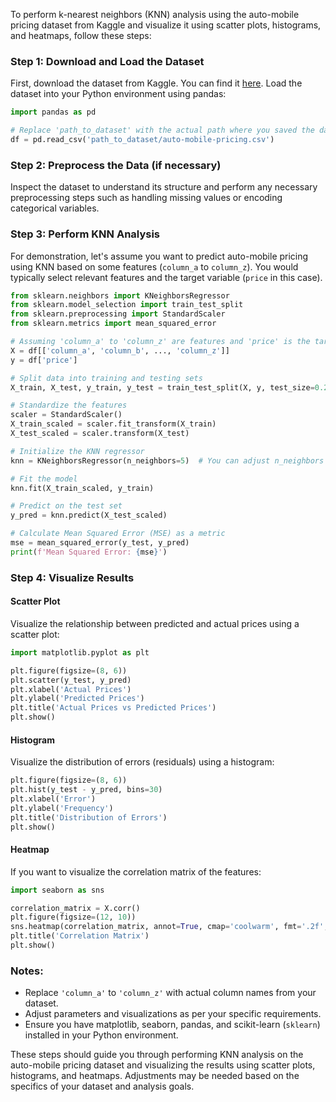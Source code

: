 To perform k-nearest neighbors (KNN) analysis using the auto-mobile pricing dataset from Kaggle and visualize it using scatter plots, histograms, and heatmaps, follow these steps:

### Step 1: Download and Load the Dataset
First, download the dataset from Kaggle. You can find it [here](https://www.kaggle.com/datasets/kiran1995/auto-mobile-pricing/code). Load the dataset into your Python environment using pandas:

```python
import pandas as pd

# Replace 'path_to_dataset' with the actual path where you saved the dataset
df = pd.read_csv('path_to_dataset/auto-mobile-pricing.csv')
```

### Step 2: Preprocess the Data (if necessary)
Inspect the dataset to understand its structure and perform any necessary preprocessing steps such as handling missing values or encoding categorical variables.

### Step 3: Perform KNN Analysis
For demonstration, let's assume you want to predict auto-mobile pricing using KNN based on some features (`column_a` to `column_z`). You would typically select relevant features and the target variable (`price` in this case).

```python
from sklearn.neighbors import KNeighborsRegressor
from sklearn.model_selection import train_test_split
from sklearn.preprocessing import StandardScaler
from sklearn.metrics import mean_squared_error

# Assuming 'column_a' to 'column_z' are features and 'price' is the target variable
X = df[['column_a', 'column_b', ..., 'column_z']]
y = df['price']

# Split data into training and testing sets
X_train, X_test, y_train, y_test = train_test_split(X, y, test_size=0.2, random_state=42)

# Standardize the features
scaler = StandardScaler()
X_train_scaled = scaler.fit_transform(X_train)
X_test_scaled = scaler.transform(X_test)

# Initialize the KNN regressor
knn = KNeighborsRegressor(n_neighbors=5)  # You can adjust n_neighbors as needed

# Fit the model
knn.fit(X_train_scaled, y_train)

# Predict on the test set
y_pred = knn.predict(X_test_scaled)

# Calculate Mean Squared Error (MSE) as a metric
mse = mean_squared_error(y_test, y_pred)
print(f'Mean Squared Error: {mse}')
```

### Step 4: Visualize Results
#### Scatter Plot
Visualize the relationship between predicted and actual prices using a scatter plot:

```python
import matplotlib.pyplot as plt

plt.figure(figsize=(8, 6))
plt.scatter(y_test, y_pred)
plt.xlabel('Actual Prices')
plt.ylabel('Predicted Prices')
plt.title('Actual Prices vs Predicted Prices')
plt.show()
```

#### Histogram
Visualize the distribution of errors (residuals) using a histogram:

```python
plt.figure(figsize=(8, 6))
plt.hist(y_test - y_pred, bins=30)
plt.xlabel('Error')
plt.ylabel('Frequency')
plt.title('Distribution of Errors')
plt.show()
```

#### Heatmap
If you want to visualize the correlation matrix of the features:

```python
import seaborn as sns

correlation_matrix = X.corr()
plt.figure(figsize=(12, 10))
sns.heatmap(correlation_matrix, annot=True, cmap='coolwarm', fmt='.2f', linewidths=.5)
plt.title('Correlation Matrix')
plt.show()
```

### Notes:
- Replace `'column_a'` to `'column_z'` with actual column names from your dataset.
- Adjust parameters and visualizations as per your specific requirements.
- Ensure you have matplotlib, seaborn, pandas, and scikit-learn (`sklearn`) installed in your Python environment.

These steps should guide you through performing KNN analysis on the auto-mobile pricing dataset and visualizing the results using scatter plots, histograms, and heatmaps. Adjustments may be needed based on the specifics of your dataset and analysis goals.
